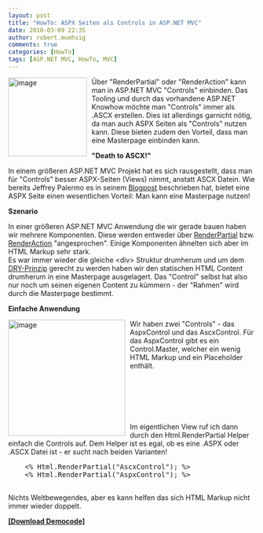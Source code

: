 ```yaml
---
layout: post
title: "HowTo: ASPX Seiten als Controls in ASP.NET MVC"
date: 2010-03-09 22:35
author: robert.muehsig
comments: true
categories: [HowTo]
tags: [ASP.NET MVC, HowTo, MVC]
---
```

<p><a href="{{BASE_PATH}}/assets/wp-images/image932.png"><img style="border-right: 0px; border-top: 0px; margin: 0px 10px 0px 0px; border-left: 0px; border-bottom: 0px" height="160" alt="image" src="{{BASE_PATH}}/assets/wp-images/image_thumb117.png" width="160" align="left" border="0"></a> Über "RenderPartial" oder "RenderAction" kann man in ASP.NET MVC "Controls" einbinden. Das Tooling und durch das vorhandene ASP.NET Knowhow möchte man "Controls" immer als .ASCX erstellen. Dies ist allerdings garnicht nötig, da man auch ASPX Seiten als "Controls" nutzen kann. Diese bieten zudem den Vorteil, dass man eine Masterpage einbinden kann.</p><!--more--> <p><strong>"Death to ASCX!"</strong></p> <p>In einem größeren ASP.NET MVC Projekt hat es sich rausgestellt, dass man für "Controls" besser ASPX-Seiten (Views) nimmt, anstatt ASCX Datein. Wie bereits Jeffrey Palermo es in seinem <a href="http://jeffreypalermo.com/blog/asp-net-mvc-and-the-templated-partial-view-death-to-ascx/">Blogpost</a> beschrieben hat, bietet eine ASPX Seite einen wesentlichen Vorteil: Man kann eine Masterpage nutzen!</p> <p><strong>Szenario</strong></p> <p>In einer größeren ASP.NET MVC Anwendung die wir gerade bauen haben wir mehrere Komponenten. Diese werden entweder über <a href="http://www.velocityreviews.com/forums/t634717-asp-net-mvc-html-renderpartial-and-html-renderaction.html">RenderPartial</a> bzw. <a href="http://code-inside.de/blog/2009/09/14/howto-asp-net-mvc-renderaction-mit-parametern/">RenderAction</a> "angesprochen". Einige Komponenten ähnelten sich aber im HTML Markup sehr stark. <br>Es war immer wieder die gleiche &lt;div&gt; Struktur drumherum und um dem <a href="http://de.wikipedia.org/wiki/Don%E2%80%99t_repeat_yourself">DRY-Prinzip</a> gerecht zu werden haben wir den statischen HTML Content drumherum in eine Masterpage ausgelagert. Das "Control" selbst hat also nur noch um seinen eigenen Content zu kümmern - der "Rahmen" wird durch die Masterpage bestimmt.</p> <p><strong>Einfache Anwendung</strong></p> <p><a href="{{BASE_PATH}}/assets/wp-images/image933.png"><img style="border-right: 0px; border-top: 0px; margin: 0px 10px 0px 0px; border-left: 0px; border-bottom: 0px" height="236" alt="image" src="{{BASE_PATH}}/assets/wp-images/image_thumb118.png" width="238" align="left" border="0"></a> Wir haben zwei "Controls" - das AspxControl und das AscxControl. Für das AspxControl gibt es ein Control.Master, welcher ein wenig HTML Markup und ein Placeholder enthält.</p> <p>&nbsp;</p> <p>&nbsp;</p> <p>&nbsp;</p> <p>Im eigentlichen View ruf ich dann durch den Html.RenderPartial Helper einfach die Controls auf. Dem Helper ist es egal, ob es eine .ASPX oder .ASCX Datei ist - er sucht nach beiden Varianten!</p> <p> <div class="wlWriterSmartContent" id="scid:812469c5-0cb0-4c63-8c15-c81123a09de7:e8885f66-30ce-4677-bdff-8e3739e28266" style="padding-right: 0px; display: inline; padding-left: 0px; float: none; padding-bottom: 0px; margin: 0px; padding-top: 0px"><pre name="code" class="c#">    &lt;% Html.RenderPartial("AscxControl"); %&gt;
    &lt;% Html.RenderPartial("AspxControl"); %&gt;
 </pre></div></p>
<p>Nichts Weltbewegendes, aber es kann helfen das sich HTML Markup nicht immer wieder doppelt.</p>
<p><strong><a href="http://{{BASE_PATH}}/assets/files/democode/ascxtoaspx/ascxtoaspx.zip">[Download Democode]</a></strong></p>
